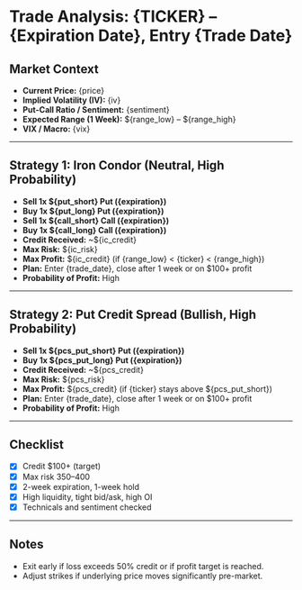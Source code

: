 # Trade Analysis: {TICKER} – {Expiration Date}, Entry {Trade Date}

## Market Context
- **Current Price:** {price}
- **Implied Volatility (IV):** {iv}
- **Put-Call Ratio / Sentiment:** {sentiment}
- **Expected Range (1 Week):** ${range_low} – ${range_high}
- **VIX / Macro:** {vix}

---

## Strategy 1: Iron Condor (Neutral, High Probability)
- **Sell 1x ${put_short} Put ({expiration})**
- **Buy 1x ${put_long} Put ({expiration})**
- **Sell 1x ${call_short} Call ({expiration})**
- **Buy 1x ${call_long} Call ({expiration})**
- **Credit Received:** ~${ic_credit}
- **Max Risk:** ${ic_risk}
- **Max Profit:** ${ic_credit} (if {range_low} < {ticker} < {range_high})
- **Plan:** Enter {trade_date}, close after 1 week or on $100+ profit
- **Probability of Profit:** High

---

## Strategy 2: Put Credit Spread (Bullish, High Probability)
- **Sell 1x ${pcs_put_short} Put ({expiration})**
- **Buy 1x ${pcs_put_long} Put ({expiration})**
- **Credit Received:** ~${pcs_credit}
- **Max Risk:** ${pcs_risk}
- **Max Profit:** ${pcs_credit} (if {ticker} stays above ${pcs_put_short})
- **Plan:** Enter {trade_date}, close after 1 week or on $100+ profit
- **Probability of Profit:** High

---

## Checklist

- [x] Credit $100+ (target)
- [x] Max risk $350–$400
- [x] 2-week expiration, 1-week hold
- [x] High liquidity, tight bid/ask, high OI
- [x] Technicals and sentiment checked

---

## Notes
- Exit early if loss exceeds 50% credit or if profit target is reached.
- Adjust strikes if underlying price moves significantly pre-market.